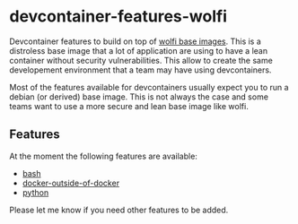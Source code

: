 # devcontainer-features-wolfi

Devcontainer features to build on top of [wolfi base images](https://github.com/wolfi-dev/). This is a distroless base image that a lot of application are using to have a lean container without security vulnerabilities. This allow to create the same developement environment that a team may have using devcontainers.

Most of the features available for devcontainers usually expect you to run a debian (or derived) base image. This is not always the case and some teams want to use a more secure and lean base image like wolfi. 

## Features

At the moment the following features are available:

- [bash](./src/bash/README.md)
- [docker-outside-of-docker](./src/docker-outside-of-docker/README.md)
- [python](./src/python/README.md)

Please let me know if you need other features to be added.

